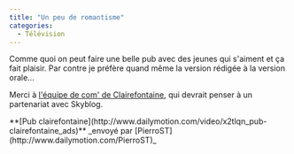 ```yaml
---
title: "Un peu de romantisme"
categories:
  - Télévision
---
```


Comme quoi on peut faire une belle pub avec des jeunes qui s'aiment et ça fait plaisir. Par contre je préfère quand même la version rédigée à la version orale…

<!-- more -->

Merci à [l'équipe de com' de Clairefontaine](http://www.clairefontaine.com/communication/actualites-evenements/), qui devrait penser à un partenariat avec Skyblog.

<div>
**[Pub clairefontaine](http://www.dailymotion.com/video/x2tlqn_pub-clairefontaine_ads)**
_envoyé par [PierroST](http://www.dailymotion.com/PierroST)_</div>
